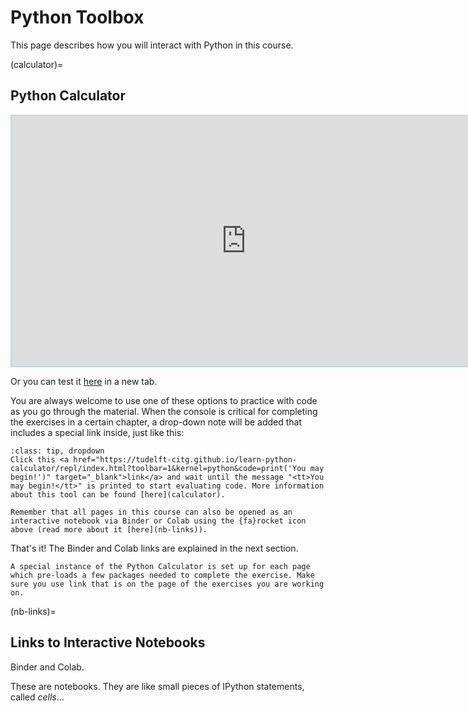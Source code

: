 # Python Toolbox

This page describes how you will interact with Python in this course.

(calculator)=
## Python Calculator



<iframe
    src="https://tudelft-citg.github.io/learn-python-calculator/repl/index.html?toolbar=1&kernel=python&code=print(%27You%20may%20begin!%27)"
    width="750"
    height="400"
    style="border:2px solid powderblue"
></iframe>


Or you can test it <a href="https://tudelft-citg.github.io/learn-python-calculator/repl/index.html?toolbar=1&kernel=python&code=print(%27You%20may%20begin!%27)" target="_blank">here</a> in a new tab.

You are always welcome to use one of these options to practice with code as you go through the material. When the console is critical for completing the exercises in a certain chapter, a drop-down note will be added that includes a special link inside, just like this:

`````{admonition} Open the Python Calculator for this page
:class: tip, dropdown
Click this <a href="https://tudelft-citg.github.io/learn-python-calculator/repl/index.html?toolbar=1&kernel=python&code=print('You may begin!')" target="_blank">link</a> and wait until the message "<tt>You may begin!</tt>" is printed to start evaluating code. More information about this tool can be found [here](calculator). 

Remember that all pages in this course can also be opened as an interactive notebook via Binder or Colab using the {fa}rocket icon above (read more about it [here](nb-links)).
`````

That's it! The Binder and Colab links are explained in the next section.

```{warning}
A special instance of the Python Calculator is set up for each page which pre-loads a few packages needed to complete the exercise. Make sure you use link that is on the page of the exercises you are working on. 
```

(nb-links)=
## Links to Interactive Notebooks

Binder and Colab.

These are notebooks. They are like small pieces of IPython statements, called *cells*...